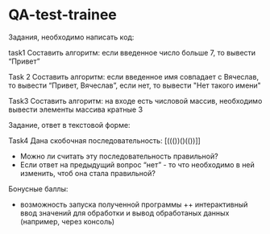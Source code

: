 # QA-test-trainee

Задания, необходимо написать код:

task1
Составить алгоритм: если введенное число больше 7, то вывести “Привет”

Task 2
Составить алгоритм: если введенное имя совпадает с Вячеслав, 
то вывести “Привет, Вячеслав”, если нет, то вывести "Нет такого имени"

Task3
Составить алгоритм: на входе есть числовой массив, 
необходимо вывести элементы массива кратные 3


Задание, ответ в текстовой форме:

Task4
Дана скобочная последовательность: [((())()(())]]
- Можно ли считать эту последовательность правильной?
- Если ответ на предыдущий вопрос “нет” - то что необходимо в ней изменить, чтоб она стала правильной?

Бонусные баллы:
+ возможность запуска полученной программы
++ интерактивный ввод значений для обработки и вывод обработаных данных
  (например, через консоль)

